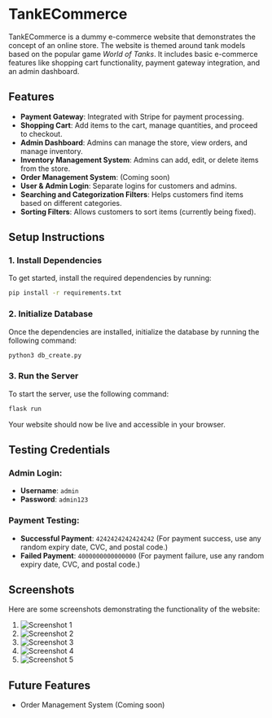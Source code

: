 # TankECommerce

TankECommerce is a dummy e-commerce website that demonstrates the concept of an online store. The website is themed around tank models based on the popular game *World of Tanks*. It includes basic e-commerce features like shopping cart functionality, payment gateway integration, and an admin dashboard.

## Features

- **Payment Gateway**: Integrated with Stripe for payment processing.
- **Shopping Cart**: Add items to the cart, manage quantities, and proceed to checkout.
- **Admin Dashboard**: Admins can manage the store, view orders, and manage inventory.
- **Inventory Management System**: Admins can add, edit, or delete items from the store.
- **Order Management System**: (Coming soon)
- **User & Admin Login**: Separate logins for customers and admins.
- **Searching and Categorization Filters**: Helps customers find items based on different categories.
- **Sorting Filters**: Allows customers to sort items (currently being fixed).

## Setup Instructions

### 1. Install Dependencies

To get started, install the required dependencies by running:

```bash
pip install -r requirements.txt
```

### 2. Initialize Database

Once the dependencies are installed, initialize the database by running the following command:

```bash
python3 db_create.py
```

### 3. Run the Server

To start the server, use the following command:

```bash
flask run
```

Your website should now be live and accessible in your browser.

## Testing Credentials

### Admin Login:
- **Username**: `admin`
- **Password**: `admin123`

### Payment Testing:
- **Successful Payment**: `4242424242424242` (For payment success, use any random expiry date, CVC, and postal code.)
- **Failed Payment**: `4000000000000000` (For payment failure, use any random expiry date, CVC, and postal code.)

## Screenshots

Here are some screenshots demonstrating the functionality of the website:

1. ![Screenshot 1](https://github.com/user-attachments/assets/df425ddf-ad21-428d-abd1-cfd010c6d4e6)
2. ![Screenshot 2](https://github.com/user-attachments/assets/2100fd12-573f-47ae-be73-450cfb9512d4)
3. ![Screenshot 3](https://github.com/user-attachments/assets/9c0c97a1-3b30-456d-84a0-e1172b8c43c7)
4. ![Screenshot 4](https://github.com/user-attachments/assets/2235154e-bda3-4e43-8b73-e5e1b5e71560)
5. ![Screenshot 5](https://github.com/user-attachments/assets/0668f46c-249d-435e-991d-ac8d37acfb2a)

## Future Features
- Order Management System (Coming soon)
